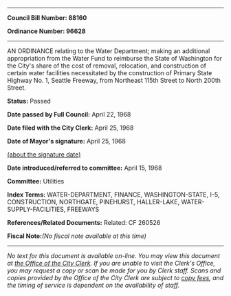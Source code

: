 

********

**Council Bill Number: 88160**
   
**Ordinance Number: 96628**
********

 AN ORDINANCE relating to the Water Department; making an additional appropriation from the Water Fund to reimburse the State of Washington for the City's share of the cost of removal, relocation, and construction of certain water facilities necessitated by the construction of Primary State Highway No. 1, Seattle Freeway, from Northeast 115th Street to North 200th Street.

**Status:** Passed
   
**Date passed by Full Council:** April 22, 1968
   
**Date filed with the City Clerk:** April 25, 1968
   
**Date of Mayor's signature:** April 25, 1968
   
[(about the signature date)](/~public/approvaldate.htm)
   
   
   
**Date introduced/referred to committee:** April 15, 1968
   
**Committee:** Utilities
   
   
**Index Terms:** WATER-DEPARTMENT, FINANCE, WASHINGTON-STATE, I-5, CONSTRUCTION, NORTHGATE, PINEHURST, HALLER-LAKE, WATER-SUPPLY-FACILITIES, FREEWAYS

**References/Related Documents:** Related: CF 260526

**Fiscal Note:**_(No fiscal note available at this time)_
********

_No text for this document is available on-line. You may view this document at [the Office of the City Clerk](http://www.seattle.gov/leg/clerk/contactUs.htm). If you are unable to visit the Clerk's Office, you may request a copy or scan be made for you by Clerk staff. Scans and copies provided by the Office of the City Clerk are subject to [copy fees](http://clerk.seattle.gov/~public/clerkfees.htm), and the timing of service is dependent on the availability of staff._

